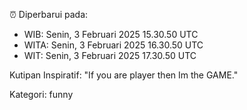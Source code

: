 ⏰ Diperbarui pada:
- WIB: Senin, 3 Februari 2025 15.30.50 UTC
- WITA: Senin, 3 Februari 2025 16.30.50 UTC
- WIT: Senin, 3 Februari 2025 17.30.50 UTC

Kutipan Inspiratif:
"If you are player then Im the GAME."


Kategori: funny

